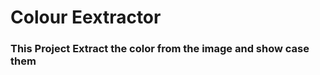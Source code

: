 <h1>Colour Eextractor</h1>
<h3>
This Project Extract the color from the image and show case them
</h3>
